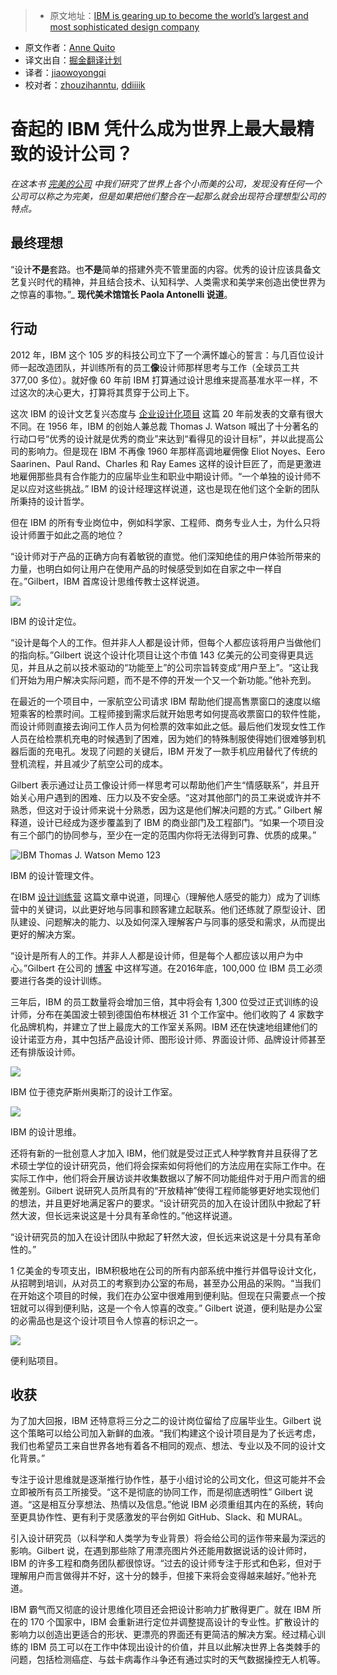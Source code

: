> * 原文地址：[IBM is gearing up to become the world’s largest and most sophisticated design company](http://qz.com/755741/ibm-is-becoming-the-worlds-largest-design-company/)
* 原文作者：[Anne Quito](http://qz.com/author/annequitoqz/)
* 译文出自：[掘金翻译计划](https://github.com/xitu/gold-miner)
* 译者：[jiaowoyongqi](https://github.com/jiaowoyongqi)
* 校对者：[zhouzihanntu](https://github.com/zhouzihanntu), [ddiiiik](https://github.com/ddiiiik)

# 奋起的 IBM 凭什么成为世界上最大最精致的设计公司？

_在这本书 [完美的公司](http://qz.com/se/perfect-company/) 中我们研究了世界上各个小而美的公司，发现没有任何一个公司可以称之为完美，但是如果把他们整合在一起那么就会出现符合理想型公司的特点。_

## 最终理想

“设计**不是**套路。也**不是**简单的搭建外壳不管里面的内容。优秀的设计应该具备文艺复兴时代的精神，并且结合技术、认知科学、人类需求和美学来创造出使世界为之惊喜的事物。”_ **现代美术馆馆长 Paola Antonelli 说道**。

## 行动

2012 年，IBM 这个 105 岁的科技公司立下了一个满怀雄心的誓言：与几百位设计师一起改造团队，并训练所有的员工**像**设计师那样思考与工作（全球员工共 377,00 多位）。就好像 60 年前 IBM 打算通过设计思维来提高基准水平一样，不过这次的决心更大，打算将其贯穿于公司上下。

这次 IBM 的设计文艺复兴态度与 [企业设计化项目](http://www-03.ibm.com/ibm/history/ibm100/us/en/icons/gooddesign/team/) 这篇 20 年前发表的文章有很大不同。在 1956 年，IBM 的创始人兼总裁 Thomas J. Watson 喊出了十分著名的行动口号“优秀的设计就是优秀的商业”来达到“看得见的设计目标”，并以此提高公司的影响力。但是现在 IBM 不再像 1960 年那样高调地雇佣像 Eliot Noyes、Eero Saarinen、Paul Rand、Charles 和 Ray Eames 这样的设计巨匠了，而是更激进地雇佣那些具有合作能力的应届毕业生和职业中期设计师。“一个单独的设计师不足以应对这些挑战。” IBM 的设计经理这样说道，这也是现在他们这个全新的团队所秉持的设计哲学。

但在 IBM 的所有专业岗位中，例如科学家、工程师、商务专业人士，为什么只将设计师置于如此之高的地位？

“设计师对于产品的正确方向有着敏锐的直觉。他们深知绝佳的用户体验所带来的力量，也明白如何让用户在使用产品的时候感受到如在自家之中一样自在。”Gilbert，IBM 首席设计思维传教士这样说道。

![](https://qzprod.files.wordpress.com/2016/08/14707263174_4882bddcb7_o.jpg?w=4184)

IBM 的设计定位。



“设计是每个人的工作。但并非人人都是设计师，但每个人都应该将用户当做他们的指向标。”Gilbert 说这个设计化项目让这个市值 143 亿美元的公司变得更具远见，并且从之前以技术驱动的“功能至上”的公司宗旨转变成“用户至上”。“这让我们开始为用户解决实际问题，而不是不停的开发一个又一个新功能。”他补充到。

在最近的一个项目中，一家航空公司请求 IBM 帮助他们提高售票窗口的速度以缩短乘客的检票时间。工程师接到需求后就开始思考如何提高收票窗口的软件性能，而设计师则直接去询问工作人员为何检票的效率如此之低。最后他们发现女性工作人员在给检票机充电的时候遇到了困难，因为她们的特殊制服使得她们很难够到机器后面的充电孔。发现了问题的关键后，IBM 开发了一款手机应用替代了传统的登机流程，并且减少了航空公司的成本。

Gilbert 表示通过让员工像设计师一样思考可以帮助他们产生“情感联系”，并且开始关心用户遇到的困难、压力以及不安全感。“这对其他部门的员工来说或许并不熟悉，但这对于设计师来说十分熟悉，因为这是他们解决问题的方式。” Gilbert 解释道，设计已经成为逐步覆盖到了 IBM 的商业部门及工程部门。“如果一个项目没有三个部门的协同参与，至少在一定的范围内你将无法得到可靠、优质的成果。”

![IBM Thomas J. Watson Memo 123](https://qzprod.files.wordpress.com/2016/08/us__en_us__letter__thomas__364x505.jpg?w=940)

IBM 的设计管理文件。



在IBM [设计训练营](http://www.ibm.com/blogs/think/2016/01/21/ibm-design-thinking-a-framework-for-teams-to-continuously-understand-and-deliver/) 这篇文章中说道，同理心（理解他人感受的能力）成为了训练营中的关键词，以此更好地与同事和顾客建立起联系。他们还练就了原型设计、团队建设、问题解决的能力、以及如何深入理解客户与同事的感受和需求，从而提出更好的解决方案。

“设计是所有人的工作。并非人人都是设计师，但是每个人都应该以用户为中心。”Gilbert 在公司的 [博客](http://www.ibm.com/smarterplanet/us/en/innovation_explanations/article/phil_gilbert.html) 中这样写道。在2016年底，100,000 位 IBM 员工必须要进行各类的设计训练。

三年后，IBM 的员工数量将会增加三倍，其中将会有 1,300 位受过正式训练的设计师，分布在美国波士顿到德国伯布林根近 31 个工作室中。他们收购了 4 家数字化品牌机构，并建立了世上最庞大的工作室关系网。IBM 还在快速地组建他们的设计诺亚方舟，其中包括产品设计师、图形设计师、界面设计师、品牌设计师甚至还有排版设计师。


![](https://qzprod.files.wordpress.com/2016/08/15398319451_86f84a9784_o.jpg?w=7120)

IBM 位于德克萨斯州奥斯汀的设计工作室。

![](https://qzprod.files.wordpress.com/2016/08/lemniscate_wired_invert-1-768x481.jpg?w=1600)

IBM 的设计思维。



还将有新的一批创意人才加入 IBM，他们就是受过正式人种学教育并且获得了艺术硕士学位的设计研究员，他们将会探索如何将他们的方法应用在实际工作中。在实际工作中，他们将会开展访谈并收集数据以了解不同功能组件对于用户而言的细微差别。Gilbert 说研究人员所具有的“开放精神”使得工程师能够更好地实现他们的想法，并且更好地满足客户的要求。“设计研究员的加入在设计团队中掀起了轩然大波，但长远来说这是十分具有革命性的。”他这样说道。

“设计研究员的加入在设计团队中掀起了轩然大波，但长远来说这是十分具有革命性的。”

1 亿美金的专项支出，IBM积极地在公司的所有内部系统中推行并倡导设计文化，从招聘到培训，从对员工的考察到办公室的布局，甚至办公用品的采购。“当我们在开始这个项目的时候，我们在办公室中很难用到便利贴。但现在只需要点一个按钮就可以得到便利贴，这是一个令人惊喜的改变。” Gilbert 说道，便利贴是办公室的必需品也是这个设计项目令人惊喜的标识之一。

![](https://qzprod.files.wordpress.com/2016/08/14729427223_8a61afca23_o.jpg?w=3888)

便利贴项目。



## 收获

为了加大回报，IBM 还特意将三分之二的设计岗位留给了应届毕业生。Gilbert 说这个策略可以给公司加入新鲜的血液。“我们构建这个设计项目是为了长远考虑，我们也希望员工来自世界各地有着各不相同的观点、想法、专业以及不同的设计文化背景。”

专注于设计思维就是逐渐推行协作性，基于小组讨论的公司文化，但这可能并不会立即被所有员工所接受。“这不是彻底的协同工作，而是彻底透明性” Gilbert 说道。“这是相互分享想法、热情以及信息。”他说 IBM 必须重组其内在的系统，转向至更具协作性、更有利于灵感激发的平台例如 GitHub、Slack、和 MURAL。

引入设计研究员（以科学和人类学为专业背景）将会给公司的运作带来最为深远的影响。Gilbert 说，在遇到那些除了用漂亮图片外还能用数据说话的设计师时，IBM 的许多工程和商务团队都很惊讶。“过去的设计师专注于形式和色彩，但对于理解用户而言做得并不好，这十分的棘手，但接下来将会变得越来越好。”他补充道。

IBM 霸气而又彻底的设计思维化项目还会把设计影响力扩散得更广。就在 IBM 所在的 170 个国家中，IBM 会重新进行定位并调整提高设计的专业性。扩散设计的影响力以创造出更适合的形状、更漂亮的界面还有更简洁的解决方案。经过精心训练的 IBM 员工可以在工作中体现出设计的价值，并且以此解决世界上各类棘手的问题，包括检测癌症、与兹卡病毒作斗争还有通过实时的天气数据操控无人机等。
